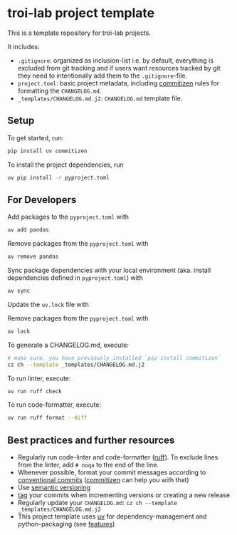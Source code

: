 # troi-lab project template

This is a template repository for troi-lab projects.

It includes:

- `.gitignore`: organized as inclusion-list i.e. by default, everything is excluded from git tracking and if users want resources tracked by git they need to intentionally add them to the `.gitignore`-file.
- `project.toml`: basic project metadata, including [commitizen](https://commitizen-tools.github.io/commitizen/) rules for formatting the `CHANGELOG.md`.
- `_templates/CHANGELOG.md.j2`: `CHANGELOG.md` template file. 

## Setup

To get started, run:

```bash
pip install uv commitizen
```

To install the project dependencies, run

```bash
uv pip install -r pyproject.toml
```

## For Developers

Add packages to the `pyproject.toml` with

```bash
uv add pandas
```

Remove packages from the `pyproject.toml` with

```bash
uv remove pandas
```

Sync package dependencies with your local environment (aka. install dependencies defined in `pyproject.toml`) with

```bash
uv sync
```

Update the `uv.lock` file with

Remove packages from the `pyproject.toml` with

```bash
uv lock
```

To generate a CHANGELOG.md, execute:

```bash
# make sure, you have previously installed `pip install commitizen`
cz ch --template _templates/CHANGELOG.md.j2 
```

To run linter, execute:

```bash
uv run ruff check
```

To run code-formatter, execute:

```bash
uv run ruff format --diff
```

## Best practices and further resources

- Regularly run code-linter and code-formatter ([ruff](https://docs.astral.sh/ruff/)). To exclude lines from the linter, add `# noqa` to the end of the line.
- Whenever possible, format your commit messages according to [conventional commits](https://www.conventionalcommits.org/en/v1.0.0/) ([commitizen](https://commitizen-tools.github.io/commitizen/) can help you with that)
- Use [semantic versioning](https://semver.org/)
- [tag](https://git-scm.com/book/en/v2/Git-Basics-Tagging) your commits when incrementing versions or creating a new release
- Regularly update your `CHANGELOG.md`: `cz ch --template _templates/CHANGELOG.md.j2`
- This project template uses [uv](https://github.com/astral-sh/uv) for dependency-management and python-packaging (see [features](https://docs.astral.sh/uv/getting-started/features/))
